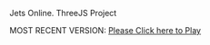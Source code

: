 Jets Online. ThreeJS Project

MOST RECENT VERSION: [Please Click here to Play](https://rawcdn.githack.com/alperenbutun/jets-online/702b213/index.html)
